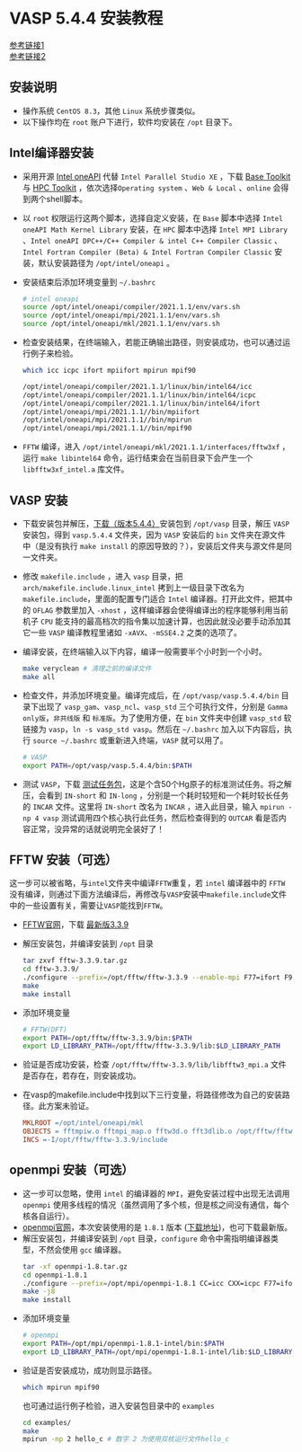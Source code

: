 # VASP 5.4.4 安装教程

[参考链接1](http://bbs.keinsci.com/thread-11812-1-1.html)    
[参考链接2](https://www.vasp.at/wiki/index.php/Category:Installation)

## 安装说明
- 操作系统 `CentOS 8.3`，其他 `Linux` 系统步骤类似。
- 以下操作均在 `root` 账户下进行，软件均安装在 `/opt` 目录下。

## Intel编译器安装
- 采用开源 [Intel oneAPI](https://my.oschina.net/u/4303238/blog/4771794) 代替 `Intel Parallel Studio XE` ，下载 [Base Toolkit](https://software.intel.com/content/www/us/en/develop/tools/oneapi/base-toolkit/download.html) 与 [HPC Toolkit](https://software.intel.com/content/www/us/en/develop/tools/oneapi/hpc-toolkit.html) ，依次选择`Operating system` 、`Web & Local` 、`online` 会得到两个shell脚本。
- 以 `root` 权限运行这两个脚本，选择自定义安装，在 `Base` 脚本中选择 `Intel oneAPI Math Kernel Library` 安装，在 `HPC` 脚本中选择 `Intel MPI Library` 、`Intel oneAPI DPC++/C++ Compiler & intel C++ Compiler Classic` 、`Intel Fortran Compiler (Beta) & Intel Fortran Compiler Classic` 安装，默认安装路径为 `/opt/intel/oneapi` 。
- 安装结束后添加环境变量到 `~/.bashrc`
    ```bash
    # intel oneapi
    source /opt/intel/oneapi/compiler/2021.1.1/env/vars.sh
    source /opt/intel/oneapi/mpi/2021.1.1/env/vars.sh
    source /opt/intel/oneapi/mkl/2021.1.1/env/vars.sh
    ```
    
- 检查安装结果，在终端输入，若能正确输出路径，则安装成功，也可以通过运行例子来检验。
    ```bash
    which icc icpc ifort mpiifort mpirun mpif90
    ```
    ```bash
    /opt/intel/oneapi/compiler/2021.1.1/linux/bin/intel64/icc
    /opt/intel/oneapi/compiler/2021.1.1/linux/bin/intel64/icpc
    /opt/intel/oneapi/compiler/2021.1.1/linux/bin/intel64/ifort
    /opt/intel/oneapi/mpi/2021.1.1//bin/mpiifort
    /opt/intel/oneapi/mpi/2021.1.1//bin/mpirun
    /opt/intel/oneapi/mpi/2021.1.1//bin/mpif90
    ```
- `FFTW` 编译，进入 `/opt/intel/oneapi/mkl/2021.1.1/interfaces/fftw3xf` ，运行 `make libintel64` 命令，运行结束会在当前目录下会产生一个 `libfftw3xf_intel.a` 库文件。

## VASP 安装
- 下载安装包并解压，[下载（版本5.4.4）](https://github.com/LiuGaoyong/VASP-Compile)安装包到 `/opt/vasp` 目录，解压 `VASP` 安装包，得到 `vasp.5.4.4` 文件夹，因为 `VASP` 安装后的 `bin` 文件夹在源文件中（是没有执行 `make install` 的原因导致的？），安装后文件夹与源文件是同一文件夹。

- 修改 `makefile.include` ，进入 `vasp` 目录，把 `arch/makefile.include.linux_intel` 拷到上一级目录下改名为 `makefile.include`，里面的配置专门适合 `Intel` 编译器。打开此文件，把其中的 `OFLAG` 参数里加入 `-xhost` ，这样编译器会使得编译出的程序能够利用当前机子 `CPU` 能支持的最高档次的指令集以加速计算，也因此就没必要手动添加其它一些 `VASP` 编译教程里诸如 `-xAVX`、`-mSSE4.2` 之类的选项了。

- 编译安装，在终端输入以下内容，编译一般需要半个小时到一个小时。
    ```bash
    make veryclean # 清理之前的编译文件
    make all
    ```
    
- 检查文件，并添加环境变量。编译完成后，在 `/opt/vasp/vasp.5.4.4/bin` 目录下出现了 `vasp_gam`、`vasp_ncl`、`vasp_std` 三个可执行文件，分别是 `Gamma only版`，`非共线版` 和 `标准版`。为了使用方便，在 `bin` 文件夹中创建 `vasp_std` 软链接为 `vasp`，```ln -s vasp_std vasp```。然后在 `~/.bashrc` 加入以下内容后，执行 `source ~/.bashrc` 或重新进入终端，`VASP` 就可以用了。
    ```bash
    # VASP
    export PATH=/opt/vasp/vasp.5.4.4/bin:$PATH
    ```

- 测试 `VASP`，下载 [测试任务包](http://sobereva.com/attach/455/benchmark.Hg.tar.gz)，这是个含50个Hg原子的标准测试任务。将之解压，会看到 `IN-short` 和 `IN-long` ，分别是一个耗时较短和一个耗时较长任务的 `INCAR` 文件。这里将 `IN-short` 改名为 `INCAR` ，进入此目录，输入 `mpirun -np 4 vasp` 测试调用四个核心执行此任务，然后检查得到的 `OUTCAR` 看是否内容正常，没异常的话就说明完全装好了！

## FFTW 安装（可选）
这一步可以被省略，与`intel`文件夹中编译`FFTW`重复，若 `intel` 编译器中的 `FFTW` 没有编译，则通过下面方法编译后，再修改与`VASP`安装中`makefile.include`文件中的一些设置有关，需要让`VASP`能找到`FFTW`。
- [FFTW官网](http://www.fftw.org/)，下载 [最新版3.3.9](http://www.fftw.org/download.html)
- 解压安装包，并编译安装到 `/opt` 目录
    ```bash
    tar zxvf fftw-3.3.9.tar.gz
    cd fftw-3.3.9/
    ./configure --prefix=/opt/fftw/fftw-3.3.9 --enable-mpi F77=ifort F90=ifort
    make 
    make install
    ```
- 添加环境变量
    ```bash
    # FFTW(DFT)
    export PATH=/opt/fftw/fftw-3.3.9/bin:$PATH
    export LD_LIBRARY_PATH=/opt/fftw/fftw-3.3.9/lib:$LD_LIBRARY_PATH
    ```
- 验证是否成功安装，检查 `/opt/fftw/fftw-3.3.9/lib/libfftw3_mpi.a` 文件是否存在，若存在，则安装成功。

- 在vasp的makefile.include中找到以下三行变量，将路径修改为自己的安装路径。此方案未验证。
    ```makefile
    MKLROOT =/opt/intel/oneapi/mkl
    OBJECTS = fftmpiw.o fftmpi_map.o fftw3d.o fft3dlib.o /opt/fftw/fftw-3.3.9/lib/libfftw3_mpi.a
    INCS =-I/opt/fftw/fftw-3.3.9/include
    ```

## openmpi 安装（可选）
- 这一步可以忽略，使用 `intel` 的编译器的 `MPI`，避免安装过程中出现无法调用 `openmpi` 使用多线程的情况（虽然调用了多个核，但是核之间没有通信，每个核各自运行）。
- [openmpi官网](https://www.open-mpi.org/)，本次安装使用的是 `1.8.1` 版本 ([下载地址](https://www.open-mpi.org/software/ompi/v1.8/))，也可下载最新版。
- 解压安装包，并编译安装到 `/opt` 目录，`configure` 命令中需指明编译器类型，不然会使用 `gcc` 编译器。
    ```bash
    tar -xf openmpi-1.8.tar.gz
    cd openmpi-1.8.1
    ./configure --prefix=/opt/mpi/openmpi-1.8.1 CC=icc CXX=icpc F77=ifort FC=ifort
    make -j8
    make install
    ```
- 添加环境变量
    ```bash
    # openmpi
    export PATH=/opt/mpi/openmpi-1.8.1-intel/bin:$PATH
    export LD_LIBRARY_PATH=/opt/mpi/openmpi-1.8.1-intel/lib:$LD_LIBRARY_PATH
    ```
- 验证是否安装成功，成功则显示路径。
    ```bash
    which mpirun mpif90
    ```
    也可通过运行例子检验，进入安装包目录中的 `examples`
    ```bash
    cd examples/
    make
    mpirun -np 2 hello_c # 数字 2 为使用双核运行文件hello_c
  